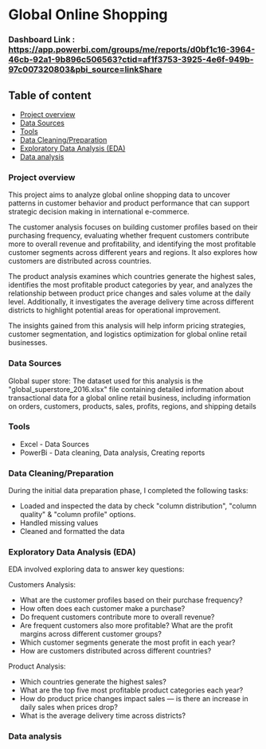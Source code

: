 # Global Online Shopping

### Dashboard Link : https://app.powerbi.com/groups/me/reports/d0bf1c16-3964-46cb-92a1-9b896c506563?ctid=af1f3753-3925-4e6f-949b-97c007320803&pbi_source=linkShare

## Table of content
- [Project overview](#project-overview)
- [Data Sources](#data-Sources)
- [Tools](#tools)
- [Data Cleaning/Preparation](#data-cleaning/preparation)
- [Exploratory Data Analysis (EDA)](#exploratory-data-analysis-(EDA))
- [Data analysis](#data-analysis)

### Project overview

This project aims to analyze global online shopping data to uncover patterns in customer behavior and product performance that can support strategic decision making in international e-commerce.

The customer analysis focuses on building customer profiles based on their purchasing frequency, evaluating whether frequent customers contribute more to overall revenue and profitability, and identifying the most profitable customer segments across different years and regions. It also explores how customers are distributed across countries.

The product analysis examines which countries generate the highest sales, identifies the most profitable product categories by year, and analyzes the relationship between product price changes and sales volume at the daily level. Additionally, it investigates the average delivery time across different districts to highlight potential areas for operational improvement.

The insights gained from this analysis will help inform pricing strategies, customer segmentation, and logistics optimization for global online retail businesses.

### Data Sources

Global super store: The dataset used for this analysis is the "global_superstore_2016.xlsx" file containing detailed information about transactional data for a global online retail business, including information on orders, customers, products, sales, profits, regions, and shipping details

### Tools

- Excel - Data Sources 
- PowerBi - Data cleaning, Data analysis, Creating reports

### Data Cleaning/Preparation

During the initial data preparation phase, I completed the following tasks:

- Loaded and inspected the data by check "column distribution", "column quality" & "column profile" options.
- Handled missing values
- Cleaned and formatted the data

### Exploratory Data Analysis (EDA)

EDA involved exploring data to answer key questions:

Customers Analysis:

- What are the customer profiles based on their purchase frequency?
- How often does each customer make a purchase?
- Do frequent customers contribute more to overall revenue?
- Are frequent customers also more profitable? What are the profit margins across different customer groups?
- Which customer segments generate the most profit in each year?
- How are customers distributed across different countries?

Product Analysis:

- Which countries generate the highest sales?
- What are the top five most profitable product categories each year?
- How do product price changes impact sales — is there an increase in daily sales when prices drop?
- What is the average delivery time across districts?

### Data analysis
